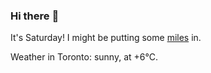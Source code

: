 ### Hi there :wave:

It's Saturday! I might be putting some [miles](https://www.strava.com/athletes/889963) in.

Weather in Toronto: sunny, at +6°C.
